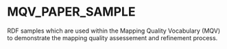# MQV_PAPER_SAMPLE
RDF samples which are used within the Mapping Quality Vocabulary (MQV) to demonstrate the mapping quality assessement and refinement process.
